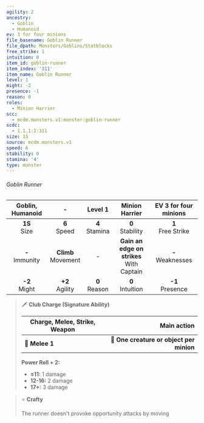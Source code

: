 ```yaml
---
agility: 2
ancestry:
  - Goblin
  - Humanoid
ev: 3 for four minions
file_basename: Goblin Runner
file_dpath: Monsters/Goblins/Statblocks
free_strike: 1
intuition: 0
item_id: goblin-runner
item_index: '311'
item_name: Goblin Runner
level: 1
might: -2
presence: -1
reason: 0
roles:
  - Minion Harrier
scc:
  - mcdm.monsters.v1:monster:goblin-runner
scdc:
  - 1.1.1:2:311
size: 1S
source: mcdm.monsters.v1
speed: 6
stability: 0
stamina: '4'
type: monster
---
```


###### Goblin Runner

|  Goblin, Humanoid   |            -            |      Level 1       |                Minion Harrier                 | EV 3 for four minions  |
| :-----------------: | :---------------------: | :----------------: | :-------------------------------------------: | :--------------------: |
|  **1S**<br/> Size   |    **6**<br/> Speed     | **4**<br/> Stamina |             **0**<br/> Stability              | **1**<br/> Free Strike |
| **-**<br/> Immunity | **Climb**<br/> Movement |         -          | **Gain an edge on strikes**<br/> With Captain | **-**<br/> Weaknesses  |
|  **-2**<br/> Might  |   **+2**<br/> Agility   | **0**<br/> Reason  |             **0**<br/> Intuition              |  **-1**<br/> Presence  |

> 🗡 **Club Charge (Signature Ability)**
>
> | **Charge, Melee, Strike, Weapon** |                          **Main action** |
> | --------------------------------- | ---------------------------------------: |
> | **📏 Melee 1**                    | **🎯 One creature or object per minion** |
>
> **Power Roll + 2:**
>
> - **≤11:** 1 damage
> - **12-16:** 2 damage
> - **17+:** 3 damage

> ⭐️ **Crafty**
>
> The runner doesn't provoke opportunity attacks by moving
